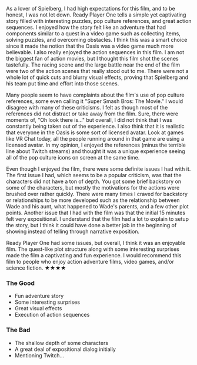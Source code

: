 As a lover of Spielberg, I had high expectations for this film, and to be honest, I was not let down. Ready Player One tells a simple yet captivating story filled with interesting puzzles, pop culture references, and great action sequences. I enjoyed how the story felt like an adventure that had components similar to a quest in a video game such as collecting items, solving puzzles, and overcoming obstacles. I think this was a smart choice since it made the notion that the Oasis was a video game much more believable. I also really enjoyed the action sequences in this film. I am not the biggest fan of action movies, but I thought this film shot the scenes tastefully. The racing scene and the large battle near the end of the film were two of the action scenes that really stood out to me. There were not a whole lot of quick cuts and blurry visual effects, proving that Spielberg and his team put time and effort into those scenes.

Many people seem to have complaints about the film's use of pop culture references, some even calling it "Super Smash Bros: The Movie." I would disagree with many of these criticisms. I felt as though most of the references did not distract or take away from the film. Sure, there were moments of, "Oh look there is…" but overall, I did not think that I was constantly being taken out of the experience. I also think that it is realistic that everyone in the Oasis is some sort of licensed avatar. Look at games like VR Chat today, all the people running around in that game are using a licensed avatar. In my opinion, I enjoyed the references (minus the terrible line about Twitch streams) and thought it was a unique experience seeing all of the pop culture icons on screen at the same time.

Even though I enjoyed the film, there were some definite issues I had with it. The first issue I had, which seems to be a popular criticism, was that the characters did not have a ton of depth. You got some brief backstory on some of the characters, but mostly the motivations for the actions were brushed over rather quickly. There were many times I craved for backstory or relationships to be more developed such as the relationship between Wade and his aunt, what happened to Wade's parents, and a few other plot points. Another issue that I had with the film was that the initial 15 minutes felt very expositional. I understand that the film had a lot to explain to setup the story, but I think it could have done a better job in the beginning of showing instead of telling through narrative exposition.

Ready Player One had some issues, but overall, I think it was an enjoyable film. The quest-like plot structure along with some interesting surprises made the film a captivating and fun experience. I would recommend this film to people who enjoy action adventure films, video games, and/or science fiction. ★★★★

### The Good ###
* Fun adventure story
* Some interesting surprises
* Great visual effects
* Execution of action sequences

### The Bad ###
* The shallow depth of some characters
* A great deal of expositional dialog initially
* Mentioning Twitch...